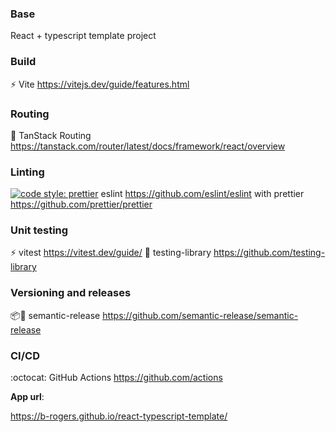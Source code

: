 ### Base

React + typescript template project

### Build

⚡️ Vite https://vitejs.dev/guide/features.html

### Routing

:round_pushpin: TanStack Routing https://tanstack.com/router/latest/docs/framework/react/overview

### Linting

[![code style: prettier](https://img.shields.io/badge/code_style-prettier-ff69b4.svg?style=flat-square)](https://github.com/prettier/prettier) eslint https://github.com/eslint/eslint with prettier https://github.com/prettier/prettier

### Unit testing

⚡️ vitest https://vitest.dev/guide/
🐙 testing-library https://github.com/testing-library

### Versioning and releases

📦🚀 semantic-release https://github.com/semantic-release/semantic-release

### CI/CD

:octocat: GitHub Actions https://github.com/actions

**App url**:

https://b-rogers.github.io/react-typescript-template/
